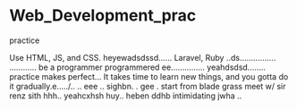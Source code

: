 # Web_Development_prac
practice

Use HTML, JS, and CSS.
 heyewadsdssd......
Laravel, Ruby ..ds................
............
be a programmer programmered ee...............
 yeahdsdsd........
practice makes perfect...
It takes time to learn new things, and you gotta do it gradually.e...../..
..
 eee ..
sighbn.
. gee . start from blade grass meet w/ sir renz
sith
hhh..
yeahcxhsh
huy..
heben
ddhb
intimidating
jwha
..
